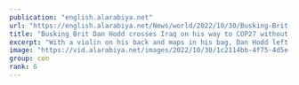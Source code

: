 ```yaml
---
publication: "english.alarabiya.net"
url: "https://english.alarabiya.net/News/world/2022/10/30/Busking-Brit-Dan-Hodd-crosses-Iraq-on-his-way-to-COP27-without-flying"
title: "Busking Brit Dan Hodd crosses Iraq on his way to COP27 without flying"
excerpt: "With a violin on his back and maps in his bag, Dan Hodd left Spain a month ago and was cycling through busy Baghdad as he heads to the COP27 climate talks"
image: "https://vid.alarabiya.net/images/2022/10/30/1c2114bb-4f75-4d5e-9793-7ef5f3b19a9a/1c2114bb-4f75-4d5e-9793-7ef5f3b19a9a_16x9_600x338.JPG"
group: con
rank: 6
---
```

